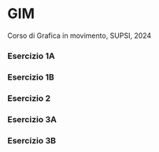 # GIM
Corso di Grafica in movimento, SUPSI, 2024

### Esercizio 1A





### Esercizio 1B




### Esercizio 2



### Esercizio 3A



### Esercizio 3B  

